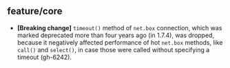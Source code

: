## feature/core

* **[Breaking change]** `timeout()` method of `net.box` connection, which was
  marked deprecated more than four years ago (in 1.7.4), was dropped, because
  it negatively affected performance of hot `net.box` methods, like `call()` and
  `select()`, in case those were called without specifying a timeout (gh-6242).
